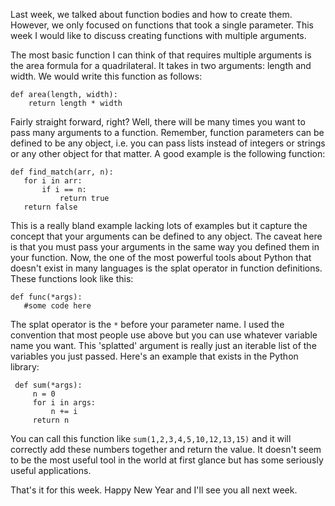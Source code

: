 Last week, we talked about function bodies and how to create them. However, we only focused on functions that took a single parameter. This week I would like to discuss creating functions with multiple arguments.

The most basic function I can think of that requires multiple arguments is the area formula for a quadrilateral. It takes in two arguments: length and width. We would write this function as follows:

    def area(length, width):
        return length * width

Fairly straight forward, right? Well, there will be many times you want to pass many arguments to a function. Remember, function parameters can be defined to be any object, i.e. you can pass lists instead of integers or strings or any other object for that matter. A good example is the following function:

    def find_match(arr, n):
       for i in arr:
           if i == n:
               return true
       return false

This is a really bland example lacking lots of examples but it capture the concept that your arguments can be defined to any object. The caveat here is that you must pass your arguments in the same way you defined them in your function. Now, the one of the most powerful tools about Python that doesn't exist in many languages is the splat operator in function definitions. These functions look like this:

    def func(*args):
       #some code here

The splat operator is the `*` before your parameter name. I used the convention that most people use above but you can use whatever variable name you want. This 'splatted' argument is really just an iterable list of the variables you just passed. Here's an example that exists in the Python library:

     def sum(*args):
         n = 0
         for i in args:
             n += i
         return n

You can call this function like `sum(1,2,3,4,5,10,12,13,15)` and it will correctly add these numbers together and return the value. It doesn't seem to be the most useful tool in the world at first glance but has some seriously useful applications.

That's it for this week. Happy New Year and I'll see you all next week.

